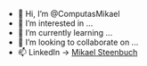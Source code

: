 - 👋 Hi, I’m @ComputasMikael
- 👀 I’m interested in ...
- 🌱 I’m currently learning ...
- 💞️ I’m looking to collaborate on ...
- 📫 LinkedIn -> [Mikael Steenbuch](linkedin.com/in/mikael-steenbuch)

<!---
ComputasMikael/ComputasMikael is a ✨ special ✨ repository because its `README.md` (this file) appears on your GitHub profile.
You can click the Preview link to take a look at your changes.
--->
